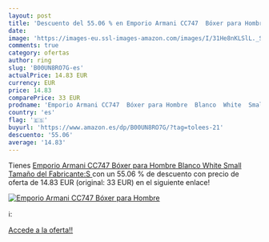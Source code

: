 ```yaml
---
layout: post
title: 'Descuento del 55.06 % en Emporio Armani CC747  Bóxer para Hombre '
date: 
image: 'https://images-eu.ssl-images-amazon.com/images/I/31He8nKLSlL._SL200_.jpg'
comments: true
category: ofertas
author: ring
slug: 'B00UN8RO7G-es'
actualPrice: 14.83 EUR
currency: EUR
price: 14.83
comparePrice: 33 EUR
prodname: 'Emporio Armani CC747  Bóxer para Hombre  Blanco  White  Small  Tamaño del Fabricante:S '
country: 'es'
flag: '🇪🇸'
buyurl: 'https://www.amazon.es/dp/B00UN8RO7G/?tag=tolees-21'
descuento: '55.06'
average: '14.83'
---
```


Tienes [Emporio Armani CC747  Bóxer para Hombre  Blanco  White  Small  Tamaño del Fabricante:S ](https://www.amazon.es/dp/B00UN8RO7G/?tag=tolees-21) con un 55.06 % de descuento con precio de oferta de 14.83 EUR (original: 33 EUR) en el siguiente enlace!

[![Emporio Armani CC747  Bóxer para Hombre ](https://images-eu.ssl-images-amazon.com/images/I/31He8nKLSlL._SL200_.jpg)](https://www.amazon.es/dp/B00UN8RO7G/?tag=tolees-21)

ℹ️:


[Accede a la oferta!!](https://www.amazon.es/dp/B00UN8RO7G/?tag=tolees-21)
